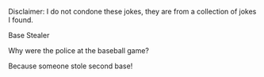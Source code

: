 Disclaimer: I do not condone these jokes, they are from a collection of jokes I found.

Base Stealer

Why were the police at the baseball game? 

Because someone stole second base!

